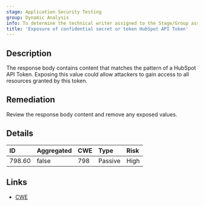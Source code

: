 ```yaml
---
stage: Application Security Testing
group: Dynamic Analysis
info: To determine the technical writer assigned to the Stage/Group associated with this page, see https://handbook.gitlab.com/handbook/product/ux/technical-writing/#assignments
title: 'Exposure of confidential secret or token HubSpot API Token'
---
```


## Description

The response body contains content that matches the pattern of a HubSpot API Token.
Exposing this value could allow attackers to gain access to all resources granted by this token.

## Remediation

Review the response body content and remove any exposed values.

## Details

| ID | Aggregated | CWE | Type | Risk |
|:---|:-----------|:----|:-----|:-----|
| 798.60 | false | 798 | Passive | High |

## Links

- [CWE](https://cwe.mitre.org/data/definitions/798.html)

